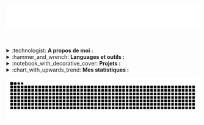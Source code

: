 <img src="https://github.com/sacha-sz/sacha-sz/blob/main/name.svg" title="Name" alt="sacha-sz"/>&nbsp;
---
<details>
  <summary>:technologist: <b>A propos de moi :</b></summary><br>

  Je suis un étudiant de l'Université de Technologie de Compiègne, en 3ᵉ année.
  Je suis passionné par la programmation, et j’ai décidé de créer ce compte pour partager mes projets et mes connaissances.

  Les langages que j’ai le plus utilisés sont le C, le C++ et Python.
  J’ai eu l’occasion d’utiliser les modules python suivants :
  - Numpy
  - Matplotlib
  - Pandas
  - Django
  - Tkinter
---
</details>
 
<details>
  <summary>:hammer_and_wrench: <b>Languages et outils :</b></summary><br>
  Voici la liste des différents langages et outils que j’utilise dans mes projets :<br><br>
  <ul>
  <li>&nbsp; <b>Langages :</b>
  <ul>
  
  <li>
  Web :<br>  
  <img src="https://github.com/devicons/devicon/blob/master/icons/html5/html5-original.svg" title="HTML5" alt="HTML" width="40" height="40"/>&nbsp;
  <img src="https://github.com/devicons/devicon/blob/master/icons/css3/css3-original.svg"  title="CSS3" alt="CSS" width="40" height="40"/>&nbsp;
  <img src="https://github.com/devicons/devicon/blob/master/icons/php/php-original.svg" title="php" alt="php" width="40" height="40"/>&nbsp;
  </li>
   
  <li>
  Bases de données :<br>  
  <img src="https://github.com/devicons/devicon/blob/master/icons/mysql/mysql-original.svg" title="mysql" alt="mysql" width="40" height="40"/>&nbsp;
  <img src="https://github.com/devicons/devicon/blob/master/icons/postgresql/postgresql-original.svg" title="postgresql" alt="postgresql" width="40" height="40"/>&nbsp;
  <img src="https://github.com/devicons/devicon/blob/master/icons/mongodb/mongodb-original.svg" title="mongodb" alt="mongodb" width="40"/>&nbsp;
  </li>
  
  
  <li>
  Programmation :<br>  
  <img src="https://github.com/devicons/devicon/blob/master/icons/python/python-original.svg" title="python"  alt="python" width="40" height="40"/>&nbsp;
  <img src="https://github.com/devicons/devicon/blob/master/icons/r/r-original.svg" title="R"  alt="R" width="40" height="40"/>&nbsp;
  <img src="https://github.com/devicons/devicon/blob/master/icons/c/c-original.svg" title="C" alt="C" width="40" height="40"/>&nbsp;
  <img src="https://github.com/devicons/devicon/blob/master/icons/cplusplus/cplusplus-original.svg" title="Cplusplus" alt="Cplusplus" width="40" height="40"/>&nbsp;
  </li>
  
  <li>
  Librairies :<br>  
  <img src="https://github.com/devicons/devicon/blob/master/icons/numpy/numpy-original.svg" title="Numpy"  alt="Numpy" width="40" height="40"/>&nbsp;
  <img src="https://github.com/devicons/devicon/blob/master/icons/pandas/pandas-original.svg" title="Pandas"  alt="Pandas" width="40" height="40"/>&nbsp;
  </li>

  </ul>

  <li>
  
  **Outils :**
  <ul>
  <li>
  IDEs / Éditeurs : <br>
  <img src="https://github.com/devicons/devicon/blob/master/icons/atom/atom-original.svg" title="Atom" alt="Atom" width="40" height="40"/>&nbsp;
  <img src="https://github.com/devicons/devicon/blob/master/icons/jetbrains/jetbrains-original.svg" title="jetbrains" alt="jetbrains" width="40" height="40"/>&nbsp;
  <img src="https://github.com/devicons/devicon/blob/master/icons/pycharm/pycharm-original.svg" title="pycharm" alt="pycharm" width="40" height="40"/>&nbsp;
  <img src="https://github.com/devicons/devicon/blob/master/icons/vscode/vscode-original.svg" title="vscode" alt="vscode" width="40" height="40"/>&nbsp;
  <img src="https://github.com/devicons/devicon/blob/master/icons/rstudio/rstudio-original.svg" title="Rstudio" alt="Rstudio" width="40" height="40"/>&nbsp;
  <img src="https://github.com/devicons/devicon/blob/master/icons/jupyter/jupyter-original.svg" title="jupyter" alt="jupyter" width="40" height="40"/>&nbsp;
  </li>
  
  <li>
  Librairies : <br>
  <img src="https://github.com/devicons/devicon/blob/master/icons/django/django-plain-wordmark.svg" title="Django" alt="Django" width="40" height="40"/>&nbsp;
  <img src="https://github.com/devicons/devicon/blob/master/icons/numpy/numpy-original.svg" title="numpy" alt="numpy" width="40" height="40"/>&nbsp;
  <img src="https://github.com/devicons/devicon/blob/master/icons/pandas/pandas-original.svg" title="pandas" alt="pandas" width="40" height="40"/>&nbsp;
  <img src="https://github.com/devicons/devicon/blob/master/icons/qt/qt-original.svg" title="QT"  alt="QT" width="40" height="40"/>&nbsp;
  </li>
  
  
  <li>
  Gestion de projet / de versions :<br>
  <img src="https://github.com/devicons/devicon/blob/master/icons/git/git-original.svg" title="Git" alt="Git" width="40" height="40"/>
  <img src="https://github.com/devicons/devicon/blob/master/icons/github/github-original.svg" title="Github" alt="Github" width="40" height="40"/>
  <img src="https://github.com/devicons/devicon/blob/master/icons/gitlab/gitlab-original.svg" title="Gitlab" alt="Gitlab" width="40" height="40"/>
  </li>

  <li>
  Formatage de texte :<br>
  <img src="https://github.com/devicons/devicon/blob/master/icons/latex/latex-original.svg" title="Latex" alt="Latex" width="40" height="40"/>
  <img src="https://github.com/devicons/devicon/blob/master/icons/markdown/markdown-original.svg" title="markdown" alt="markdown" width="40" height="40"/>
  </li>
  
  </li>
  </ul>
  
  ---
</details>


<details>
   <summary>:notebook_with_decorative_cover: <b>Projets :</b></summary><br>
  
  1. Premier site web, en django, pour le cours d’INF2, vous pouvez le retrouver [ici](https://github.com/sacha-sz/UTC-INF2/tree/main/TP/TP6). Il correspond au TP6 du cours.
  2. Second site web, en HTML, CSS et PHP, pour le cours de NF92, vous pouvez le retrouver [ici](https://github.com/sacha-sz/UTC-NF92/).
  3. Une calculatrice assez avancée, en python, pour le cours d’INF2, vous pouvez la retrouver [ici](https://github.com/sacha-sz/UTC-INF2/tree/main/TP/TP5) il correspond au TP5 du cours. 
  J’ai choisi d’ajouter des fonctionnalités supplémentaires et des gestions d’erreurs pour rendre le projet plus réaliste.
  Des images de la calculatrice sont disponibles [ici](https://github.com/sacha-sz/UTC-INF2/tree/main/TP/TP5/Images).
  
  ---
</details>

<details>
  <summary> :chart_with_upwards_trend: <b>Mes statistiques :</b></summary><br>
<div align="center">

  ![Sacha’s github stats](https://github-readme-stats.vercel.app/api?username=sacha-sz&show_icons=true&theme=transparent&custom_title=Statistiques%20Github&card_width=500)

  ![Sacha’s languages](https://github-readme-stats.vercel.app/api/top-langs/?username=sacha-sz&layout=compact&theme=transparent&custom_title=Langages%20les%20plus%20utilisés&card_width=450&hide=javascript,jupyter%20notebook)
  
</div>

---
</details>

![GIF snake](https://github.com/sacha-sz/sacha-sz/blob/output/github-contribution-grid-snake.svg)
